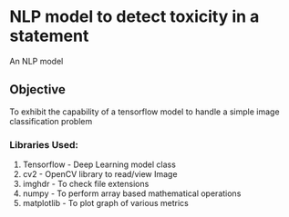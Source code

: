 # NLP model to detect toxicity in a statement
An NLP model 

## Objective
To exhibit the capability of a tensorflow model to handle a simple image classification problem

### Libraries Used:
1. Tensorflow - Deep Learning model class
2. cv2 - OpenCV library to read/view Image
3. imghdr - To check file extensions
4. numpy - To perform array based mathematical operations
5. matplotlib - To plot graph of various metrics

